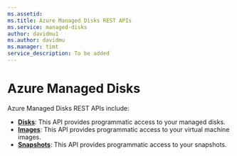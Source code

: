 ```yaml
---
ms.assetid: 
ms.title: Azure Managed Disks REST APIs
ms.service: managed-disks
author: davidmu1
ms.author: davidmu
ms.manager: timt
service_description: To be added
---
```



# Azure Managed Disks

Azure Managed Disks REST APIs include:

- **[Disks](disks/disks-rest-api.md)**: This API provides programmatic access to your managed disks.
- **[Images](images/images-rest-api.md)**: This API provides programmatic access to your virtual machine images. 
- **[Snapshots](snapshots/snapshots-rest-api.md)**: This API provides programmatic access to your snapshots.